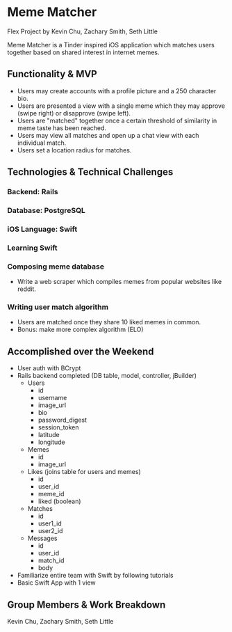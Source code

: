 # Meme Matcher
Flex Project by Kevin Chu, Zachary Smith, Seth Little

Meme Matcher is a Tinder inspired iOS application which matches users together based on shared interest in internet memes.

## Functionality & MVP
- Users may create accounts with a profile picture and a 250 character bio.
- Users are presented a view with a single meme which they may approve (swipe right) or disapprove (swipe left).
- Users are "matched" together once a certain threshold of similarity in meme taste has been reached.
- Users may view all matches and open up a chat view with each individual match.
- Users set a location radius for matches.
## Technologies & Technical Challenges
### Backend: Rails
### Database: PostgreSQL
### iOS Language: Swift

### Learning Swift

### Composing meme database
- Write a web scraper which compiles memes from popular websites like reddit.

### Writing user match algorithm
- Users are matched once they share 10 liked memes in common.
- Bonus: make more complex algorithm (ELO)

## Accomplished over the Weekend
- User auth with BCrypt
- Rails backend completed (DB table, model, controller, jBuilder)
  - Users
    - id
    - username
    - image_url
    - bio
    - password_digest
    - session_token
    - latitude
    - longitude
  - Memes
    - id
    - image_url
  - Likes (joins table for users and memes)
    - id
    - user_id
    - meme_id
    - liked (boolean)
  - Matches
    - id
    - user1_id
    - user2_id
  - Messages
    - id
    - user_id
    - match_id
    - body
- Familiarize entire team with Swift by following tutorials
- Basic Swift App with 1 view
## Group Members & Work Breakdown
Kevin Chu, Zachary Smith, Seth Little
